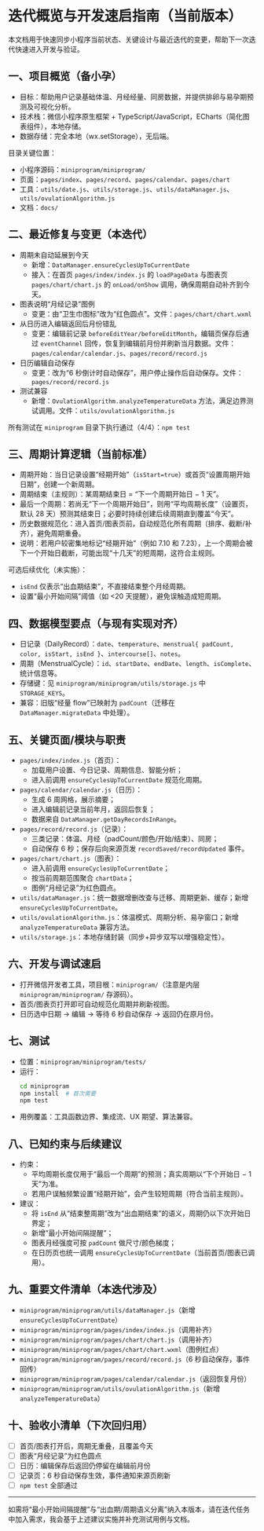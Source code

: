 # 迭代概览与开发速启指南（当前版本）

本文档用于快速同步小程序当前状态、关键设计与最近迭代的变更，帮助下一次迭代快速进入开发与验证。

## 一、项目概览（备小孕）
- 目标：帮助用户记录基础体温、月经经量、同房数据，并提供排卵与易孕期预测及可视化分析。
- 技术栈：微信小程序原生框架 + TypeScript/JavaScript，ECharts（简化图表组件），本地存储。
- 数据存储：完全本地（wx.setStorage），无后端。

目录关键位置：
- 小程序源码：`miniprogram/miniprogram/`
- 页面：`pages/index`、`pages/record`、`pages/calendar`、`pages/chart`
- 工具：`utils/date.js`、`utils/storage.js`、`utils/dataManager.js`、`utils/ovulationAlgorithm.js`
- 文档：`docs/`

## 二、最近修复与变更（本迭代）
- 周期未自动延展到今天
  - 新增：`DataManager.ensureCyclesUpToCurrentDate`
  - 接入：在首页 `pages/index/index.js` 的 `loadPageData` 与图表页 `pages/chart/chart.js` 的 `onLoad/onShow` 调用，确保周期自动补齐到今天。
- 图表说明“月经记录”图例
  - 变更：由“卫生巾图标”改为“红色圆点”。文件：`pages/chart/chart.wxml`
- 从日历进入编辑返回后月份错乱
  - 变更：编辑前记录 `beforeEditYear/beforeEditMonth`，编辑页保存后通过 `eventChannel` 回传，恢复到编辑前月份并刷新当月数据。文件：`pages/calendar/calendar.js`、`pages/record/record.js`
- 日历编辑自动保存
  - 变更：改为“6 秒倒计时自动保存”，用户停止操作后自动保存。文件：`pages/record/record.js`
- 测试兼容
  - 新增：`OvulationAlgorithm.analyzeTemperatureData` 方法，满足边界测试调用。文件：`utils/ovulationAlgorithm.js`

所有测试在 `miniprogram` 目录下执行通过（4/4）：`npm test`

## 三、周期计算逻辑（当前标准）
- 周期开始：当日记录设置“经期开始”（`isStart=true`）或首页“设置周期开始日期”，创建一个新周期。
- 周期结束（主规则）：某周期结束日 = “下一个周期开始日 − 1 天”。
- 最后一个周期：若尚无“下一个周期开始日”，则用“平均周期长度”（设置页，默认 28 天）预测其结束日；必要时持续创建后续周期直到覆盖“今天”。
- 历史数据规范化：进入首页/图表页前，自动规范化所有周期（排序、截断/补齐），避免周期重叠。
- 说明：若用户较密集地标记“经期开始”（例如 7.10 和 7.23），上一个周期会被下一个开始日截断，可能出现“十几天”的短周期，这符合主规则。

可选后续优化（未实施）：
- `isEnd` 仅表示“出血期结束”，不直接结束整个月经周期。
- 设置“最小开始间隔”阈值（如 <20 天提醒），避免误触造成短周期。

## 四、数据模型要点（与现有实现对齐）
- 日记录（DailyRecord）：`date`、`temperature`、`menstrual{ padCount, color, isStart, isEnd }`、`intercourse[]`、`notes`。
- 周期（MenstrualCycle）：`id`、`startDate`、`endDate`、`length`、`isComplete`、统计信息等。
- 存储键：见 `miniprogram/miniprogram/utils/storage.js` 中 `STORAGE_KEYS`。
- 兼容：旧版“经量 flow”已映射为 `padCount`（迁移在 `DataManager.migrateData` 中处理）。

## 五、关键页面/模块与职责
- `pages/index/index.js`（首页）：
  - 加载用户设置、今日记录、周期信息、智能分析；
  - 进入前调用 `ensureCyclesUpToCurrentDate` 规范化周期。
- `pages/calendar/calendar.js`（日历）：
  - 生成 6 周网格，展示摘要；
  - 进入编辑前记录当前年月，返回后恢复；
  - 数据来自 `DataManager.getDayRecordsInRange`。
- `pages/record/record.js`（记录）：
  - 三类记录：体温、月经（padCount/颜色/开始/结束）、同房；
  - 自动保存 6 秒；保存后向来源页发 `recordSaved/recordUpdated` 事件。
- `pages/chart/chart.js`（图表）：
  - 进入前调用 `ensureCyclesUpToCurrentDate`；
  - 按当前周期范围聚合 `chartData`；
  - 图例“月经记录”为红色圆点。
- `utils/dataManager.js`：统一数据增删改查与迁移、周期更新、缓存；新增 `ensureCyclesUpToCurrentDate`。
- `utils/ovulationAlgorithm.js`：体温模式、周期分析、易孕窗口；新增 `analyzeTemperatureData` 兼容方法。
- `utils/storage.js`：本地存储封装（同步+异步双写以增强稳定性）。

## 六、开发与调试速启
- 打开微信开发者工具，项目根：`miniprogram/`（注意是内层 `miniprogram/miniprogram/` 存源码）。
- 首页/图表页打开即可自动规范化周期并刷新视图。
- 日历选中日期 → 编辑 → 等待 6 秒自动保存 → 返回仍在原月份。

## 七、测试
- 位置：`miniprogram/miniprogram/tests/`
- 运行：
  ```bash
  cd miniprogram
  npm install  # 首次需要
  npm test
  ```
- 用例覆盖：工具函数边界、集成流、UX 期望、算法兼容。

## 八、已知约束与后续建议
- 约束：
  - 平均周期长度仅用于“最后一个周期”的预测；真实周期以“下个开始日 − 1 天”为准。
  - 若用户误触频繁设置“经期开始”，会产生较短周期（符合当前主规则）。
- 建议：
  - 将 `isEnd` 从“结束整周期”改为“出血期结束”的语义，周期仍以下次开始日界定；
  - 新增“最小开始间隔提醒”；
  - 图表月经强度可按 `padCount` 做尺寸/颜色梯度；
  - 在日历页也统一调用 `ensureCyclesUpToCurrentDate`（当前首页/图表已调用）。

## 九、重要文件清单（本迭代涉及）
- `miniprogram/miniprogram/utils/dataManager.js`（新增 `ensureCyclesUpToCurrentDate`）
- `miniprogram/miniprogram/pages/index/index.js`（调用补齐）
- `miniprogram/miniprogram/pages/chart/chart.js`（调用补齐）
- `miniprogram/miniprogram/pages/chart/chart.wxml`（图例红点）
- `miniprogram/miniprogram/pages/record/record.js`（6 秒自动保存，事件回传）
- `miniprogram/miniprogram/pages/calendar/calendar.js`（返回恢复月份）
- `miniprogram/miniprogram/utils/ovulationAlgorithm.js`（新增 `analyzeTemperatureData`）

## 十、验收小清单（下次回归用）
- [ ] 首页/图表打开后，周期无重叠，且覆盖今天
- [ ] 图表“月经记录”为红色圆点
- [ ] 日历：编辑保存后返回仍停留在编辑前月份
- [ ] 记录页：6 秒自动保存生效，事件通知来源页刷新
- [ ] `npm test` 全部通过

---
如需将“最小开始间隔提醒”与“出血期/周期语义分离”纳入本版本，请在迭代任务中加入需求，我会基于上述建议实施并补充测试用例与文档。